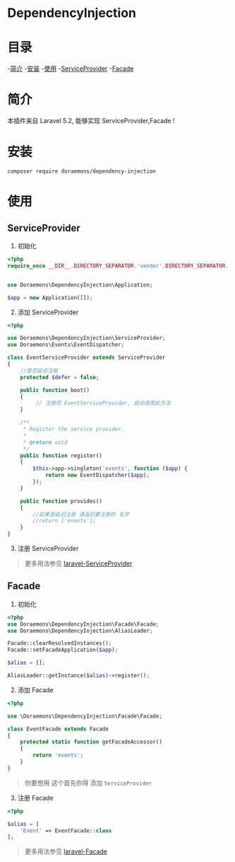 # DependencyInjection

# 目录

-[简介](#)
-[安装](#)
-[使用](#)
    -[ServiceProvider](#)
    -[Facade](#)

# 简介

 本插件来自 Laravel 5.2, 能够实现 ServiceProvider,Facade !

# 安装

```shell
composer require doraemons/dependency-injection

```

# 使用

## ServiceProvider
1. 初始化

```php
<?php
require_once __DIR__.DIRECTORY_SEPARATOR.'vendor'.DIRECTORY_SEPARATOR.'autoload.php';


use Doraemons\DependencyInjection\Application;

$app = new Application([]);

```
2. 添加 ServiceProvider

```php
<?php

use Doraemons\DependencyInjection\ServiceProvider;
use Doraemons\Events\EventDispatcher;

class EventServiceProvider extends ServiceProvider
{
    //是否延迟注册
    protected $defer = false;

    public function boot()
    {
         // 注册完 EventServiceProvider, 自动调用此方法
    }

    /**
     * Register the service provider.
     *
     * @return void
     */
    public function register()
    {
        $this->app->singleton('events', function ($app) {
            return new EventDispatcher($app);
        });
    }

    public function provides()
    {
        //如果是延迟注册 请返回要注册的 名字
        //return ['events'];
    }
}

```

3. 注册 ServiceProvider

> 更多用法参见 [laravel-ServiceProvider](#)

## Facade

1. 初始化

```php
<?php
use Doraemons\DependencyInjection\Facade\Facade;
use Doraemons\DependencyInjection\AliasLoader;

Facade::clearResolvedInstances();
Facade::setFacadeApplication($app);

$alias = [];

AliasLoader::getInstance($alias)->register();
```
2. 添加 Facade


```php
<?php

use \Doraemons\DependencyInjection\Facade\Facade;

class EventFacade extends Facade
{
    protected static function getFacadeAccessor()
    {
        return 'events';
    }
}

```

> 你要想用 这个首先你得 添加 `ServiceProvider`


3. 注册 Facade

```php
<?php

$alias = [
    'Event' => EventFacade::class
];

```

> 更多用法参见 [laravel-Facade](#)

